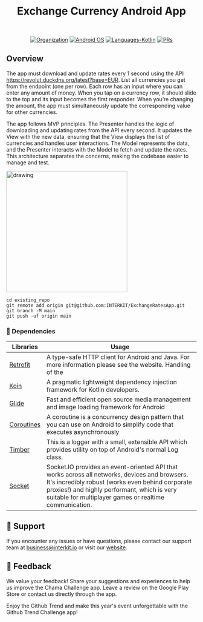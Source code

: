 <h1 align="center">Exchange Currency Android App</h1><br>

<p align="center">
  <a href="#"><img alt="Organization" src="https://avatars.githubusercontent.com/u/152767650?s=20"/></a>
  <a href="#"><img alt="Android OS" src="https://img.shields.io/badge/OS-Android-3DDC84?style=flat-square&logo=android"></a>
  <a href="#"><img alt="Languages-Kotlin" src="https://flat.badgen.net/badge/Language/Kotlin?icon=https://raw.githubusercontent.com/binaryshrey/Awesome-Android-Open-Source-Projects/master/assets/Kotlin_Logo_icon_white.svg&color=f18e33"/></a>
<a href="#"><img alt="PRs" src="https://img.shields.io/badge/PRs-Welcome-3DDC84?style=flat-square"></a>
</p>


## Overview
The app must download and update rates every 1 second using the API https://revolut.duckdns.org/latest?base=EUR.
List all currencies you get from the endpoint (one per row). Each row has an input where you can enter any amount of money. When you tap on a currency row, it should slide to the top and its input becomes the first responder. When you’re changing the amount, the app must simultaneously update the corresponding value for other currencies.

The app follows MVP principles. The Presenter handles the logic of downloading and updating rates from the API every second. It updates the View with the new data, ensuring that the View displays the list of currencies and handles user interactions. The Model represents the data, and the Presenter interacts with the Model to fetch and update the rates. This architecture separates the concerns, making the codebase easier to manage and test.

<img src="https://github.com/INTERKIT/ExchangeRatesApp/blob/master/screenshots/screen_main.gif" alt="drawing" width="320"/>

```
cd existing_repo
git remote add origin git@github.com:INTERKIT/ExchangeRatesApp.git
git branch -M main
git push -uf origin main
```

### :office: Dependencies
|Libraries| Usage |
|--|--|
|[Retrofit](https://square.github.io/retrofit/)| A type-safe HTTP client for Android and Java. For more information please see the website. Handling of the |
|[Koin](https://github.com/InsertKoinIO/koin-getting-started/blob/main/README.md)|A pragmatic lightweight dependency injection framework for Kotlin developers.|
|[Glide](https://github.com/bumptech/glide/blob/master/README.md)| Fast and efficient open source media management and image loading framework for Android |
|[Coroutines](https://developer.android.com/kotlin/coroutines)| A coroutine is a concurrency design pattern that you can use on Android to simplify code that executes asynchronously |
|[Timber](https://github.com/JakeWharton/timber)| This is a logger with a small, extensible API which provides utility on top of Android's normal Log class. |
|[Socket](https://socket.io/blog/native-socket-io-and-android/)| Socket.IO provides an event-oriented API that works across all networks, devices and browsers. It's incredibly robust (works even behind corporate proxies!) and highly performant, which is very suitable for multiplayer games or realtime communication. |


## :memo: Support
If you encounter any issues or have questions, please contact our support team at business@interkit.io or visit our [website](https://www.interkit.io/).

## :memo: Feedback
We value your feedback! Share your suggestions and experiences to help us improve the Chama Challenge app. Leave a review on the Google Play Store or contact us directly through the app.

Enjoy the Github Trend and make this year's event unforgettable with the Github Trend Challenge app!
